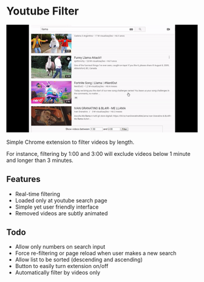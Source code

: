 # Youtube Filter

![Youtube Filter](/youtube-filter-gif.gif)

Simple Chrome extension to filter videos by length.

For instance, filtering by 1:00 and 3:00 will exclude videos below 1 minute and longer than 3 minutes.

## Features

- Real-time filtering
- Loaded only at youtube search page
- Simple yet user friendly interface
- Removed videos are subtly animated

## Todo

- Allow only numbers on search input
- Force re-filtering or page reload when user makes a new search
- Allow list to be sorted (descending and ascending)
- Button to easily turn extension on/off
- Automatically filter by videos only
